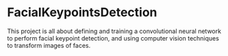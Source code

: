 # FacialKeypointsDetection
This project is all about defining and training a convolutional neural network to perform facial keypoint detection, and using computer vision techniques to transform images of faces.
